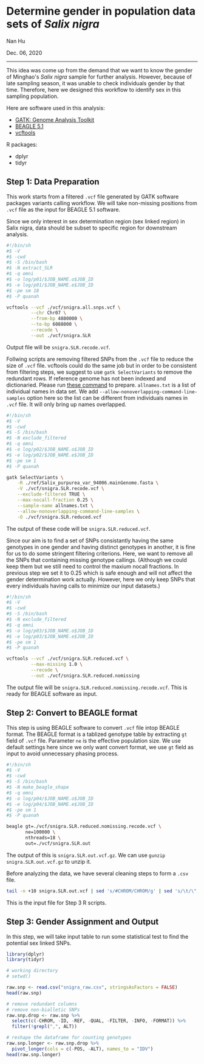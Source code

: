 # Determine gender in population data sets of *Salix nigra*
Nan Hu

Dec. 06, 2020

---

This idea was come up from the demand that we want to know the gender of Minghao's *Salix nigra* sample for further analysis.
However, because of late sampling season, it was unable to check individuals gender by that time. 
Therefore, here we designed this workflow to identify sex in this sampling population.

Here are software used in this analysis:
* [GATK: Genome Analysis Toolkit](https://gatk.broadinstitute.org/hc/en-us)
* [BEAGLE 5.1](http://faculty.washington.edu/browning/beagle/beagle.html)
* [vcftools](http://vcftools.sourceforge.net/)

R packages:
* dplyr
* tidyr

## Step 1: Data Preparation
This work starts from a filtered ```.vcf``` file generated by GATK software packages variants calling workflow. 
We will take non-missing positions from ```.vcf``` file as the input for BEAGLE 5.1 software.

Since we only interest in sex determination region (sex linked region) in Salix nigra, data should be subset to specific region for downstream analysis.
```bash
#!/bin/sh
#$ -V
#$ -cwd
#$ -S /bin/bash
#$ -N extract_SLR
#$ -q omni
#$ -o log/p01/$JOB_NAME.o$JOB_ID
#$ -e log/p01/$JOB_NAME.e$JOB_ID
#$ -pe sm 18
#$ -P quanah

vcftools --vcf ./vcf/snigra.all.snps.vcf \
         --chr Chr07 \
         --from-bp 4880000 \
         --to-bp 6088000 \
         --recode \
         --out ./vcf/snigra.SLR
 ```
Output file will be ```snigra.SLR.recode.vcf```.

Follwing scripts are removing filtered SNPs from the ```.vcf``` file to reduce the size of ```.vcf``` file. vcftools could do the same job but in order to be consistent from filtering steps, we suggest to use ```gatk SelectVariants``` to remove the redundant rows.
If reference genome has not been indexed and dictionaried. Please run [these command](https://gatk.broadinstitute.org/hc/en-us/articles/360035531652-FASTA-Reference-genome-format) to prepare.
```allnames.txt``` is a list of individual names in data set. We add ```--allow-nonoverlapping-command-line-samples``` option here so the list can be different from individuals names in ```.vcf``` file. It will only bring up names overlapped.
```bash
#!/bin/sh
#$ -V
#$ -cwd
#$ -S /bin/bash
#$ -N exclude_filtered
#$ -q omni
#$ -o log/p02/$JOB_NAME.o$JOB_ID
#$ -e log/p02/$JOB_NAME.e$JOB_ID
#$ -pe sm 1
#$ -P quanah

gatk SelectVariants \
    -R ./ref/Salix_purpurea_var_94006.mainGenome.fasta \
    -V ./vcf/snigra.SLR.recode.vcf \
    --exclude-filtered TRUE \
    --max-nocall-fraction 0.25 \
    --sample-name allnames.txt \
    --allow-nonoverlapping-command-line-samples \
    -O ./vcf/snigra.SLR.reduced.vcf
```
The output of these code will be ```snigra.SLR.reduced.vcf```.

Since our aim is to find a set of SNPs consistantly having the same genotypes in one gender and having distinct genotypes in another, it is fine for us to do some stringent filtering criterions. Here, we want to remove all the SNPs that containing missing genotype callings. (Although we could keep them but we still need to control the maxium nocall fractions. In previous step we set it to 0.25 which is safe enough and will not affect the gender determination work actually. However, here we only keep SNPs that every individuals having calls to minimize our input datasets.)
```bash
#!/bin/sh
#$ -V
#$ -cwd
#$ -S /bin/bash
#$ -N exclude_filtered
#$ -q omni
#$ -o log/p03/$JOB_NAME.o$JOB_ID
#$ -e log/p03/$JOB_NAME.e$JOB_ID
#$ -pe sm 1
#$ -P quanah

vcftools --vcf ./vcf/snigra.SLR.reduced.vcf \
         --max-missing 1.0 \
         --recode \
         --out ./vcf/snigra.SLR.reduced.nomissing
```
The output file will be ```snigra.SLR.reduced.nomissing.recode.vcf```. This is ready for BEAGLE software as input.

## Step 2: Convert to BEAGLE format
This step is using BEAGLE software to convert ```.vcf``` file intop BEAGLE format. The BEAGLE format is a tablized genotype table by extracting ```gt``` field of ```.vcf``` file. Parameter ```ne``` is the effective population size. We use default settings here since we only want convert format, we use ```gt``` field as input to avoid unnecessary phasing process.
```bash
#!/bin/sh
#$ -V
#$ -cwd
#$ -S /bin/bash
#$ -N make_beagle_shape
#$ -q omni
#$ -o log/p04/$JOB_NAME.o$JOB_ID
#$ -e log/p04/$JOB_NAME.e$JOB_ID
#$ -pe sm 1
#$ -P quanah

beagle gt=./vcf/snigra.SLR.reduced.nomissing.recode.vcf \
       ne=100000 \
       nthreads=18 \
       out=./vcf/snigra.SLR.out
```
The output of this is ```snigra.SLR.out.vcf.gz```. We can use ```gunzip snigra.SLR.out.vcf.gz``` to unzip it.

Before analyzing the data, we have several cleaning steps to form a ```.csv``` file.
```bash
tail -n +10 snigra.SLR.out.vcf | sed 's/#CHROM/CHROM/g' | sed 's/\t/\",\"/g' > snigra_raw.csv
```
This is the input file for Step 3 R scripts.

## Step 3: Gender Assignment and Output
In this step, we will take input table to run some statistical test to find the potential sex linked SNPs.
```R
library(dplyr)
library(tidyr)

# working directory
# setwd()

raw.snp <- read.csv("snigra_raw.csv", stringsAsFactors = FALSE)
head(raw.snp)

# remove redundant columns
# remove non-bialletic SNPs
raw.snp.drop <- raw.snp %>% 
  select(c(-CHROM, -ID, -REF, -QUAL, -FILTER, -INFO, -FORMAT)) %>%
  filter(!grepl(",", ALT))

# reshape the dataframe for counting genotypes
raw.snp.longer <- raw.snp.drop %>% 
  pivot_longer(cols = c(-POS, -ALT), names_to = "IDV")
head(raw.snp.longer)
```

